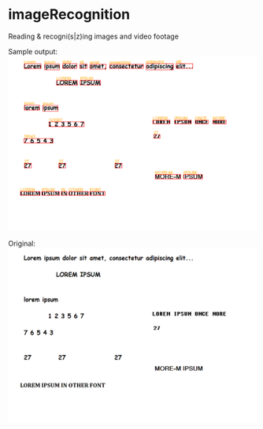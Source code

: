 # imageRecognition
Reading &amp; recogni(s|z)ing images and video footage

Sample output:
![Screenshot](lorem_ipsum_output.png)

Original:
![Screenshot](lorem_ipsum.png)
